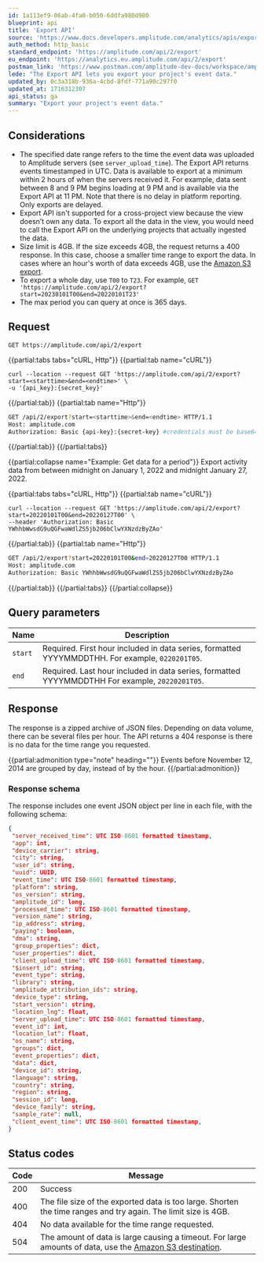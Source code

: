 ```yaml
---
id: 1a113ef9-06ab-4fa0-b050-6ddfa980d980
blueprint: api
title: 'Export API'
source: 'https://www.docs.developers.amplitude.com/analytics/apis/export-api/'
auth_method: http_basic
standard_endpoint: 'https://amplitude.com/api/2/export'
eu_endpoint: 'https://analytics.eu.amplitude.com/api/2/export'
postman_link: 'https://www.postman.com/amplitude-dev-docs/workspace/amplitude-developers/folder/20044411-faf32aa1-95c4-4069-a0e7-d318b2eaebc3?action=share&source=copy-link&creator=29131806&ctx=documentation'
lede: "The Export API lets you export your project's event data."
updated_by: 0c3a318b-936a-4cbd-8fdf-771a90c297f0
updated_at: 1716312307
api_status: ga
summary: "Export your project's event data."
---
```

## Considerations

- The specified date range refers to the time the event data was uploaded to Amplitude servers (see `server_upload_time`). The Export API returns events timestamped in UTC. Data is available to export at a minimum within 2 hours of when the servers received it. For example, data sent between 8 and 9 PM begins loading at 9 PM and is available via the Export API at 11 PM. Note that there is no delay in platform reporting. Only exports are delayed.
- Export API isn't supported for a cross-project view because the view doesn’t own any data. To export all the data in the view, you would need to call the Export API on the underlying projects that actually ingested the data.
- Size limit is 4GB. If the size exceeds 4GB, the request returns a 400 response. In this case, choose a smaller time range to export the data. In cases where an hour's worth of data exceeds 4GB, use the [Amazon S3 export](/docs/data/destination-catalog/amazon-s3#run-a-manual-export).
- To export a whole day, use `T00` to `T23`. For example, `GET 'https://amplitude.com/api/2/export?start=20230101T00&end=20220101T23'`
- The max period you can query at once is 365 days.

## Request

`GET https://amplitude.com/api/2/export`

{{partial:tabs tabs="cURL, Http"}}
{{partial:tab name="cURL"}}
```curl
curl --location --request GET 'https://amplitude.com/api/2/export?start=<starttime>&end=<endtime>' \
-u '{api_key}:{secret_key}'
```
{{/partial:tab}}
{{partial:tab name="Http"}}
```bash
GET /api/2/export?start=<starttime>&end=<endtime> HTTP/1.1
Host: amplitude.com
Authorization: Basic {api-key}:{secret-key} #credentials must be base64 encoded
```
{{/partial:tab}}
{{/partial:tabs}}

{{partial:collapse name="Example: Get data for a period"}}
Export activity data from between midnight on January 1, 2022 and midnight January 27, 2022. 

{{partial:tabs tabs="cURL, Http"}}
{{partial:tab name="cURL"}}
```curl
curl --location --request GET 'https://amplitude.com/api/2/export?start=20220101T00&end=20220127T00' \
--header 'Authorization: Basic YWhhbWwsdG9uQGFwaWdlZS5jb206bClwYXNzdzByZAo'
```
{{/partial:tab}}
{{partial:tab name="Http"}}
```bash
GET /api/2/export?start=20220101T00&end=20220127T00 HTTP/1.1
Host: amplitude.com
Authorization: Basic YWhhbWwsdG9uQGFwaWdlZS5jb206bClwYXNzdzByZAo
```
{{/partial:tab}}
{{/partial:tabs}}
{{/partial:collapse}}

## Query parameters

|Name|Description|
|-----|------------|
|`start`| <span class="required">Required</span>. First hour included in data series, formatted YYYYMMDDTHH. For example, `0220201T05`.|
|`end` |<span class="required">Required</span>. Last hour included in data series, formatted YYYYMMDDTHH For example, `20220201T05`.|

## Response

The response is a zipped archive of JSON files. Depending on data volume, there can be several files per hour. The API returns a 404 response is there is no data for the time range you requested.

{{partial:admonition type="note" heading=""}}
Events before November 12, 2014 are grouped by day, instead of by the hour.
{{/partial:admonition}}

### Response schema

The response includes one event JSON object per line in each file, with the following schema:

``` json
{
 "server_received_time": UTC ISO-8601 formatted timestamp,
 "app": int,
 "device_carrier": string,
 "city": string,
 "user_id": string,
 "uuid": UUID,
 "event_time": UTC ISO-8601 formatted timestamp,
 "platform": string,
 "os_version": string,
 "amplitude_id": long,
 "processed_time": UTC ISO-8601 formatted timestamp,
 "version_name": string,
 "ip_address": string,
 "paying": boolean,
 "dma": string,
 "group_properties": dict,
 "user_properties": dict,
 "client_upload_time": UTC ISO-8601 formatted timestamp,
 "$insert_id": string,
 "event_type": string,
 "library": string,
 "amplitude_attribution_ids": string,
 "device_type": string,
 "start_version": string,
 "location_lng": float,
 "server_upload_time": UTC ISO-8601 formatted timestamp,
 "event_id": int,
 "location_lat": float,
 "os_name": string,
 "groups": dict,
 "event_properties": dict,
 "data": dict,
 "device_id": string,
 "language": string,
 "country": string,
 "region": string,
 "session_id": long,
 "device_family": string,
 "sample_rate": null,
 "client_event_time": UTC ISO-8601 formatted timestamp,
}
```

## Status codes

|Code|Message|
|----|---------|
|200|Success|
|400|The file size of the exported data is too large. Shorten the time ranges and try again. The limit size is 4GB.|
|404|No data available for the time range requested.|
|504|The amount of data is large causing a timeout. For large amounts of data, use the [Amazon S3 destination](/docs/data/destination-catalog/amazon-s3#run-a-manual-export).|